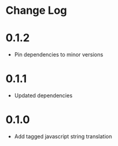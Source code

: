 Change Log
==========

# 0.1.2

* Pin dependencies to minor versions

# 0.1.1

* Updated dependencies

# 0.1.0

* Add tagged javascript string translation

